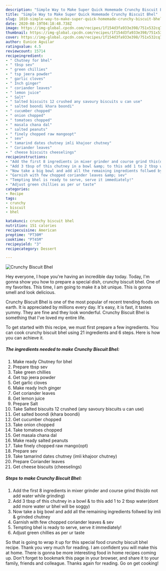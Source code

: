 ```yaml
---
description: "Simple Way to Make Super Quick Homemade Crunchy Biscuit Bhel"
title: "Simple Way to Make Super Quick Homemade Crunchy Biscuit Bhel"
slug: 1010-simple-way-to-make-super-quick-homemade-crunchy-biscuit-bhel
date: 2020-08-19T04:18:48.738Z
image: https://img-global.cpcdn.com/recipes/1f154d3fa933e398/751x532cq70/crunchy-biscuit-bhel-recipe-main-photo.jpg
thumbnail: https://img-global.cpcdn.com/recipes/1f154d3fa933e398/751x532cq70/crunchy-biscuit-bhel-recipe-main-photo.jpg
cover: https://img-global.cpcdn.com/recipes/1f154d3fa933e398/751x532cq70/crunchy-biscuit-bhel-recipe-main-photo.jpg
author: Eunice Aguilar
ratingvalue: 4.5
reviewcount: 15714
recipeingredient:
- " Chutney for bhel"
- " tbsp sev"
- " green chillies"
- " tsp jeera powder"
- " garlic cloves"
- " Inch ginger"
- " coriander leaves"
- " lemon juice"
- " Salt"
- " Salted biscuits 12 crushed any savoury biscuits u can use"
- " salted boondi khara boondi"
- " cucumber chopped"
- " onion chopped"
- " tomatoes chopped"
- " masala chana dal"
- " salted peanuts"
- " finely chopped raw mangoopt"
- " sev"
- " tamarind dates chutney imli khajoor chutney"
- " Coriander leaves"
- " cheese biscuits cheeselings"
recipeinstructions:
- "Add the first 8 ingredients in mixer grinder and course grind this(do not add water while grinding)"
- "Add 3 tbsp of this chutney in a bowl &amp; to this add 1 to 2 tbsp water(dont add more water ur bhel will be soggy)"
- "Now take a big bowl and add all the remaining ingredients follwed by imli &amp; grinded chutney"
- "Garnish with few chopped coriander leaves &amp; sev"
- "Tempting bhel is ready to serve, serve it immediately!"
- "Adjust green chillies as per ur taste"
categories:
- Recipe
tags:
- crunchy
- biscuit
- bhel

katakunci: crunchy biscuit bhel 
nutrition: 151 calories
recipecuisine: American
preptime: "PT30M"
cooktime: "PT45M"
recipeyield: "3"
recipecategory: Dessert

---
```



![Crunchy Biscuit Bhel](https://img-global.cpcdn.com/recipes/1f154d3fa933e398/751x532cq70/crunchy-biscuit-bhel-recipe-main-photo.jpg)

Hey everyone, I hope you're having an incredible day today. Today, I'm gonna show you how to prepare a special dish, crunchy biscuit bhel. One of my favorites. This time, I am going to make it a bit unique. This is gonna smell and look delicious.



Crunchy Biscuit Bhel is one of the most popular of recent trending foods on earth. It is appreciated by millions every day. It's easy, it is fast, it tastes yummy. They are fine and they look wonderful. Crunchy Biscuit Bhel is something that I've loved my entire life.


To get started with this recipe, we must first prepare a few ingredients. You can cook crunchy biscuit bhel using 21 ingredients and 6 steps. Here is how you can achieve it.

<!--inarticleads1-->

##### The ingredients needed to make Crunchy Biscuit Bhel:

1. Make ready  Chutney for bhel
1. Prepare  tbsp sev
1. Take  green chillies
1. Get  tsp jeera powder
1. Get  garlic cloves
1. Make ready  Inch ginger
1. Get  coriander leaves
1. Get  lemon juice
1. Prepare  Salt
1. Take  Salted biscuits 12 crushed (any savoury biscuits u can use)
1. Get  salted boondi (khara boondi)
1. Get  cucumber chopped
1. Take  onion chopped
1. Take  tomatoes chopped
1. Get  masala chana dal
1. Make ready  salted peanuts
1. Take  finely chopped raw mango(opt)
1. Prepare  sev
1. Take  tamarind dates chutney (imli khajoor chutney)
1. Prepare  Coriander leaves
1. Get  cheese biscuits (cheeselings)




<!--inarticleads2-->

##### Steps to make Crunchy Biscuit Bhel:

1. Add the first 8 ingredients in mixer grinder and course grind this(do not add water while grinding)
1. Add 3 tbsp of this chutney in a bowl &amp; to this add 1 to 2 tbsp water(dont add more water ur bhel will be soggy)
1. Now take a big bowl and add all the remaining ingredients follwed by imli &amp; grinded chutney
1. Garnish with few chopped coriander leaves &amp; sev
1. Tempting bhel is ready to serve, serve it immediately!
1. Adjust green chillies as per ur taste




So that is going to wrap it up for this special food crunchy biscuit bhel recipe. Thank you very much for reading. I am confident you will make this at home. There is gonna be more interesting food in home recipes coming up. Don't forget to bookmark this page in your browser, and share it to your family, friends and colleague. Thanks again for reading. Go on get cooking!
